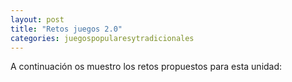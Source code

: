 ```yaml
---
layout: post
title: "Retos juegos 2.0"
categories: juegospopularesytradicionales
---
```


A continuación os muestro los retos propuestos para esta unidad:
